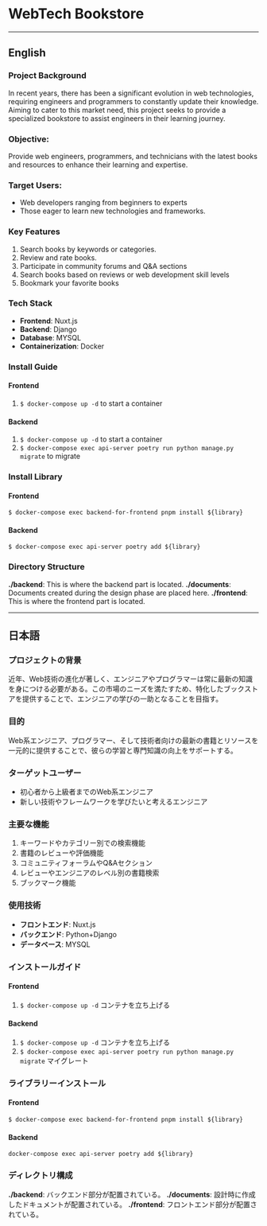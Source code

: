 # WebTech Bookstore
---
## English
### Project Background
In recent years, there has been a significant evolution in web technologies, requiring engineers and programmers to constantly update their knowledge. Aiming to cater to this market need, this project seeks to provide a specialized bookstore to assist engineers in their learning journey.

### Objective:
Provide web engineers, programmers, and technicians with the latest books and resources to enhance their learning and expertise.

### Target Users:
- Web developers ranging from beginners to experts
- Those eager to learn new technologies and frameworks.

### Key Features

1. Search books by keywords or categories.
2. Review and rate books.
3. Participate in community forums and Q&A sections
4. Search books based on reviews or web development skill levels
5. Bookmark your favorite books

### Tech Stack
- **Frontend**: Nuxt.js
- **Backend**: Django
- **Database**: MYSQL
- **Containerization**: Docker

### Install Guide
#### Frontend
1. ```$ docker-compose up -d``` to start a container
#### Backend
1. ```$ docker-compose up -d``` to start a container
2. ```$ docker-compose exec api-server poetry run python manage.py migrate``` to migrate

### Install Library
#### Frontend
    $ docker-compose exec backend-for-frontend pnpm install ${library}
#### Backend
    $ docker-compose exec api-server poetry add ${library}

### Directory Structure
**./backend**: This is where the backend part is located.
**./documents**: Documents created during the design phase are placed here.
**./frontend**: This is where the frontend part is located.

---

## 日本語
### プロジェクトの背景
近年、Web技術の進化が著しく、エンジニアやプログラマーは常に最新の知識を身につける必要がある。この市場のニーズを満たすため、特化したブックストアを提供することで、エンジニアの学びの一助となることを目指す。

### 目的
Web系エンジニア、プログラマー、そして技術者向けの最新の書籍とリソースを一元的に提供することで、彼らの学習と専門知識の向上をサポートする。

### ターゲットユーザー
- 初心者から上級者までのWeb系エンジニア
- 新しい技術やフレームワークを学びたいと考えるエンジニア

### 主要な機能
1. キーワードやカテゴリー別での検索機能
2. 書籍のレビューや評価機能
3. コミュニティフォーラムやQ&Aセクション
4. レビューやエンジニアのレベル別の書籍検索
5. ブックマーク機能

### 使用技術
- **フロントエンド**: Nuxt.js
- **バックエンド**: Python+Django
- **データベース**: MYSQL

### インストールガイド
#### Frontend
1. ```$ docker-compose up -d``` コンテナを立ち上げる
#### Backend
1. ```$ docker-compose up -d``` コンテナを立ち上げる
2. ```$ docker-compose exec api-server poetry run python manage.py migrate``` マイグレート

### ライブラリーインストール
#### Frontend
    $ docker-compose exec backend-for-frontend pnpm install ${library}
#### Backend
    docker-compose exec api-server poetry add ${library}

### ディレクトリ構成
**./backend**: バックエンド部分が配置されている。
**./documents**: 設計時に作成したドキュメントが配置されている。
**./frontend**: フロントエンド部分が配置されている。